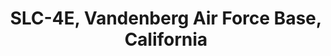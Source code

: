 ---
title: SLC-4E, Vandenberg Air Force Base, California
geo-lat: 34.632706
geo-lon: -120.613393
---